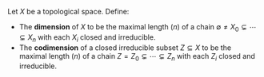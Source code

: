Let $X$ be a topological space. Define:
- The **dimension** of $X$ to be the maximal length ($n$) of a chain $\emptyset \neq X_0 \subsetneq \cdots \subsetneq X_n$ with each $X_i$ closed and irreducible.
- The **codimension** of a closed irreducible subset $Z \subseteq X$ to be the maximal length ($n$) of a chain $Z = Z_0 \subsetneq \cdots \subsetneq Z_n$ with each $Z_i$ closed and irreducible.